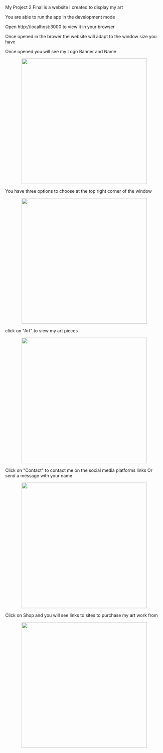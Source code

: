 My Project 2 Final is a website I created to display my art

You are able to run the app in the development mode

Open http://localhost:3000 to view it in your browser

Once opened in the brower the website will adapt to the window size you have

Once opened you will see my Logo Banner and Name

<div align="center">
    <img src="/Users/kaylaortiz/Desktop/KaylaOrtiz-Project2/my-app/src/Screenshots/Screen Shot 2022-05-24 at 9.01.14 PM.png" width="400px"</img> 
</div>

You have three options to choose at the top right corner of the window 

<div align="center">
    <img src="/Users/kaylaortiz/Desktop/KaylaOrtiz-Project2/my-app/src/Screenshots/Screen Shot 2022-05-24 at 9.01.53 PM.png" width="400px"</img> 
</div>

click on "Art" to view my art pieces

<div align="center">
    <img src="/Users/kaylaortiz/Desktop/KaylaOrtiz-Project2/my-app/src/Screenshots/Screen Shot 2022-05-24 at 9.02.09 PM.png" width="400px"</img> 
</div>

Click on "Contact" to contact me on the social media platforms links Or send a message with your name

<div align="center">
    <img src="/Users/kaylaortiz/Desktop/KaylaOrtiz-Project2/my-app/src/Screenshots/Screen Shot 2022-05-24 at 9.02.56 PM.png" width="400px"</img> 
</div>

Click on Shop and you will see links to sites to purchase my art work from 

<div align="center">
    <img src="/Users/kaylaortiz/Desktop/KaylaOrtiz-Project2/my-app/src/Screenshots/Screen Shot 2022-05-24 at 9.03.08 PM.png" width="400px"</img> 
</div>

